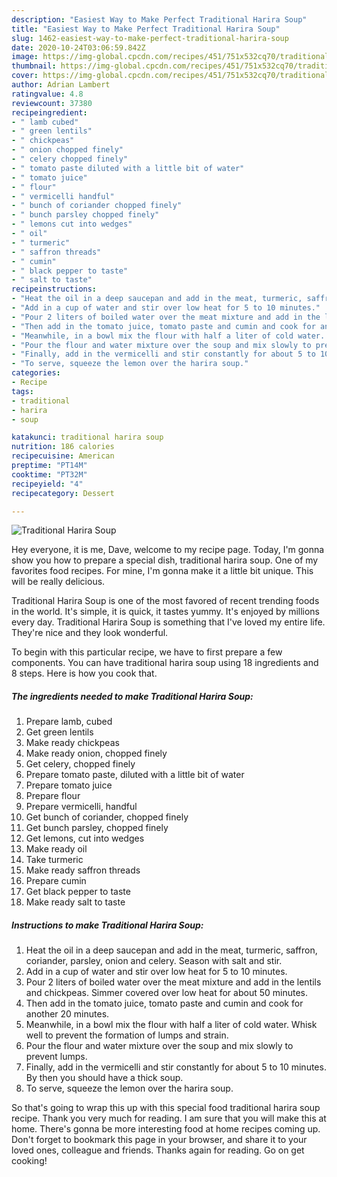 ```yaml
---
description: "Easiest Way to Make Perfect Traditional Harira Soup"
title: "Easiest Way to Make Perfect Traditional Harira Soup"
slug: 1462-easiest-way-to-make-perfect-traditional-harira-soup
date: 2020-10-24T03:06:59.842Z
image: https://img-global.cpcdn.com/recipes/451/751x532cq70/traditional-harira-soup-recipe-main-photo.jpg
thumbnail: https://img-global.cpcdn.com/recipes/451/751x532cq70/traditional-harira-soup-recipe-main-photo.jpg
cover: https://img-global.cpcdn.com/recipes/451/751x532cq70/traditional-harira-soup-recipe-main-photo.jpg
author: Adrian Lambert
ratingvalue: 4.8
reviewcount: 37380
recipeingredient:
- " lamb cubed"
- " green lentils"
- " chickpeas"
- " onion chopped finely"
- " celery chopped finely"
- " tomato paste diluted with a little bit of water"
- " tomato juice"
- " flour"
- " vermicelli handful"
- " bunch of coriander chopped finely"
- " bunch parsley chopped finely"
- " lemons cut into wedges"
- " oil"
- " turmeric"
- " saffron threads"
- " cumin"
- " black pepper to taste"
- " salt to taste"
recipeinstructions:
- "Heat the oil in a deep saucepan and add in the meat, turmeric, saffron, coriander, parsley, onion and celery. Season with salt and stir."
- "Add in a cup of water and stir over low heat for 5 to 10 minutes."
- "Pour 2 liters of boiled water over the meat mixture and add in the lentils and chickpeas. Simmer covered over low heat for about 50 minutes."
- "Then add in the tomato juice, tomato paste and cumin and cook for another 20 minutes."
- "Meanwhile, in a bowl mix the flour with half a liter of cold water. Whisk well to prevent the formation of lumps and strain."
- "Pour the flour and water mixture over the soup and mix slowly to prevent lumps."
- "Finally, add in the vermicelli and stir constantly for about 5 to 10 minutes. By then you should have a thick soup."
- "To serve, squeeze the lemon over the harira soup."
categories:
- Recipe
tags:
- traditional
- harira
- soup

katakunci: traditional harira soup 
nutrition: 186 calories
recipecuisine: American
preptime: "PT14M"
cooktime: "PT32M"
recipeyield: "4"
recipecategory: Dessert

---
```



![Traditional Harira Soup](https://img-global.cpcdn.com/recipes/451/751x532cq70/traditional-harira-soup-recipe-main-photo.jpg)

Hey everyone, it is me, Dave, welcome to my recipe page. Today, I'm gonna show you how to prepare a special dish, traditional harira soup. One of my favorites food recipes. For mine, I'm gonna make it a little bit unique. This will be really delicious.

Traditional Harira Soup is one of the most favored of recent trending foods in the world. It's simple, it is quick, it tastes yummy. It's enjoyed by millions every day. Traditional Harira Soup is something that I've loved my entire life. They're nice and they look wonderful.




To begin with this particular recipe, we have to first prepare a few components. You can have traditional harira soup using 18 ingredients and 8 steps. Here is how you cook that.

<!--inarticleads1-->

##### The ingredients needed to make Traditional Harira Soup:

1. Prepare  lamb, cubed
1. Get  green lentils
1. Make ready  chickpeas
1. Make ready  onion, chopped finely
1. Get  celery, chopped finely
1. Prepare  tomato paste, diluted with a little bit of water
1. Prepare  tomato juice
1. Prepare  flour
1. Prepare  vermicelli, handful
1. Get  bunch of coriander, chopped finely
1. Get  bunch parsley, chopped finely
1. Get  lemons, cut into wedges
1. Make ready  oil
1. Take  turmeric
1. Make ready  saffron threads
1. Prepare  cumin
1. Get  black pepper to taste
1. Make ready  salt to taste




<!--inarticleads2-->

##### Instructions to make Traditional Harira Soup:

1. Heat the oil in a deep saucepan and add in the meat, turmeric, saffron, coriander, parsley, onion and celery. Season with salt and stir.
1. Add in a cup of water and stir over low heat for 5 to 10 minutes.
1. Pour 2 liters of boiled water over the meat mixture and add in the lentils and chickpeas. Simmer covered over low heat for about 50 minutes.
1. Then add in the tomato juice, tomato paste and cumin and cook for another 20 minutes.
1. Meanwhile, in a bowl mix the flour with half a liter of cold water. Whisk well to prevent the formation of lumps and strain.
1. Pour the flour and water mixture over the soup and mix slowly to prevent lumps.
1. Finally, add in the vermicelli and stir constantly for about 5 to 10 minutes. By then you should have a thick soup.
1. To serve, squeeze the lemon over the harira soup.




So that's going to wrap this up with this special food traditional harira soup recipe. Thank you very much for reading. I am sure that you will make this at home. There's gonna be more interesting food at home recipes coming up. Don't forget to bookmark this page in your browser, and share it to your loved ones, colleague and friends. Thanks again for reading. Go on get cooking!
